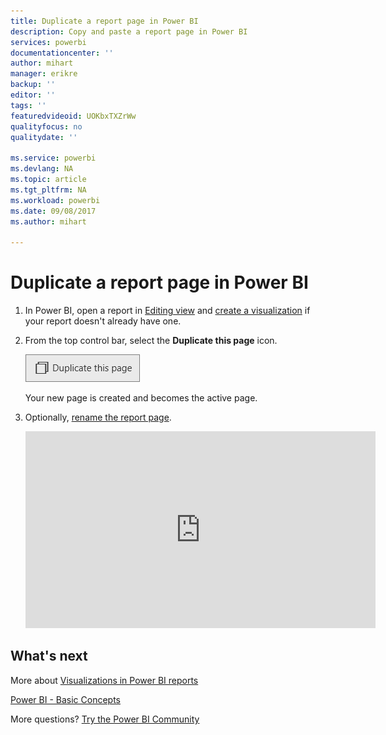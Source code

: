 ```yaml
---
title: Duplicate a report page in Power BI
description: Copy and paste a report page in Power BI
services: powerbi
documentationcenter: ''
author: mihart
manager: erikre
backup: ''
editor: ''
tags: ''
featuredvideoid: UOKbxTXZrWw
qualityfocus: no
qualitydate: ''

ms.service: powerbi
ms.devlang: NA
ms.topic: article
ms.tgt_pltfrm: NA
ms.workload: powerbi
ms.date: 09/08/2017
ms.author: mihart

---
```

# Duplicate a report page in Power BI
1. In Power BI, open a report in [Editing view](powerbi-service-go-from-reading-view-to-editing-view.md) and [create a visualization](powerbi-service-add-visualizations-to-a-report-i.md) if your report doesn't already have one. 
2. From the top control bar, select the **Duplicate this page** icon.
   
   ![](media/powerbi-service-copy-and-paste-a-report-page/PBI_duplicate_new.png)
   
   Your new page is created and becomes the active page.
3. Optionally, [rename the report page](powerbi-service-rename-a-report-page.md).
   
   <iframe width="560" height="315" src="https://www.youtube.com/embed/UOKbxTXZrWw?list=PL1N57mwBHtN0JFoKSR0n-tBkUJHeMP2cP" frameborder="0" allowfullscreen></iframe>

## What's next
More about [Visualizations in Power BI reports](powerbi-service-visualizations-for-reports.md)

[Power BI - Basic Concepts](powerbi-service-basic-concepts.md)

More questions? [Try the Power BI Community](http://community.powerbi.com/)

